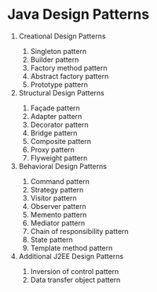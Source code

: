 <h1>Java Design Patterns</h1>
<ol type="1">
  <li>
    <div>
      Creational Design Patterns
      <ol type="1">
        <li>Singleton pattern </li>
        <li>Builder pattern </li>
        <li>Factory method pattern </li>
        <li>Abstract factory pattern </li>
        <li>Prototype pattern </li>
      </ol>
     </div>
  </li>
  <li>
    <div>Structural Design Patterns
      <ol type="1">
        <li>Façade pattern </li>
        <li>Adapter pattern </li>
        <li>Decorator pattern </li>
        <li>Bridge pattern </li>
        <li>Composite pattern </li>
        <li>Proxy pattern </li>
        <li>Flyweight pattern </li>
      </ol>
     </div>
  </li>
  <li>
    <div>Behavioral Design Patterns
      <ol type="1">
        <li>Command pattern </li>
        <li>Strategy pattern </li>
        <li>Visitor pattern</li>
        <li>Observer pattern</li>
        <li>Memento pattern</li>
        <li>Mediator pattern</li>
        <li>Chain of responsibility pattern</li>
        <li>State pattern</li>
        <li>Template method pattern</li>
      </ol>
     </div>
  </li>
  <li>
    <div>Additional J2EE Design Patterns
      <ol type="1">
        <li>Inversion of control pattern </li>
        <li>Data transfer object pattern</li>
      </ol>
     </div>
  </li>
 </ol>

